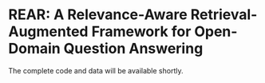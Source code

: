 # REAR: A Relevance-Aware Retrieval-Augmented Framework for Open-Domain Question Answering

The complete code and data will be available shortly.